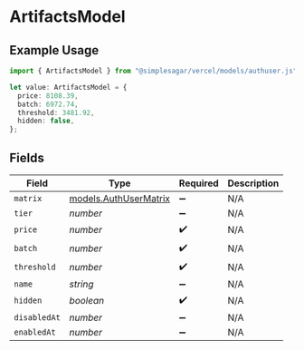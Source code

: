 # ArtifactsModel

## Example Usage

```typescript
import { ArtifactsModel } from "@simplesagar/vercel/models/authuser.js";

let value: ArtifactsModel = {
  price: 8108.39,
  batch: 6972.74,
  threshold: 3481.92,
  hidden: false,
};
```

## Fields

| Field                                                | Type                                                 | Required                                             | Description                                          |
| ---------------------------------------------------- | ---------------------------------------------------- | ---------------------------------------------------- | ---------------------------------------------------- |
| `matrix`                                             | [models.AuthUserMatrix](../models/authusermatrix.md) | :heavy_minus_sign:                                   | N/A                                                  |
| `tier`                                               | *number*                                             | :heavy_minus_sign:                                   | N/A                                                  |
| `price`                                              | *number*                                             | :heavy_check_mark:                                   | N/A                                                  |
| `batch`                                              | *number*                                             | :heavy_check_mark:                                   | N/A                                                  |
| `threshold`                                          | *number*                                             | :heavy_check_mark:                                   | N/A                                                  |
| `name`                                               | *string*                                             | :heavy_minus_sign:                                   | N/A                                                  |
| `hidden`                                             | *boolean*                                            | :heavy_check_mark:                                   | N/A                                                  |
| `disabledAt`                                         | *number*                                             | :heavy_minus_sign:                                   | N/A                                                  |
| `enabledAt`                                          | *number*                                             | :heavy_minus_sign:                                   | N/A                                                  |